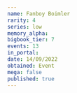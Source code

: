 ```yaml
---
name: Fanboy Boimler
rarity: 4
series: low
memory_alpha:
bigbook_tier: 7
events: 13
in_portal:
date: 14/09/2022
obtained: Event
mega: false
published: true
---
```



